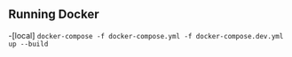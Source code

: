 ## Running Docker

-[local] `docker-compose -f docker-compose.yml -f docker-compose.dev.yml up --build`
